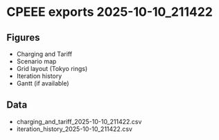 # CPEEE exports 2025-10-10_211422
## Figures
- Charging and Tariff
- Scenario map
- Grid layout (Tokyo rings)
- Iteration history
- Gantt (if available)
## Data
- charging_and_tariff_2025-10-10_211422.csv
- iteration_history_2025-10-10_211422.csv
